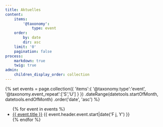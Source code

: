 ```yaml
---
title: Aktuelles
content:
    items:
        '@taxonomy':
            type: event
    order:
        by: date
        dir: asc
    limit: '0'
    pagination: false
process:
    markdown: true
    twig: true
admin:
    children_display_order: collection
---
```


{% set events =
    page.collection({
        'items':{
            '@taxonomy.type':'event',
            '@taxonomy.event_repeat':['S','U']
        }
    })
    .dateRange(datetools.startOfMonth, datetools.endOfMonth)
    .order('date', 'asc')
%}

<ul>
    {% for event in events %}
        <li class="h-event">
            <a href="{{ event.url }}" class="p-name u-url">{{ event.title }}</a>
            <time class="dt-start" datetime="{{ event.header.event.start|date('c') }}">{{ event.header.event.start|date('F j, Y') }}</time>
        </li>
    {% endfor %}
</ul>